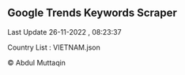 

## Google Trends Keywords Scraper 
 
Last Update 26-11-2022 , 08:23:37

Country List :
VIETNAM.json



© Abdul Muttaqin 
